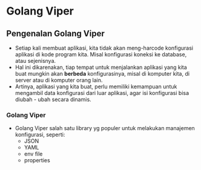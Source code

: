 # Golang Viper

## Pengenalan Golang Viper

- Setiap kali membuat aplikasi, kita tidak akan meng-harcode konfigurasi aplikasi di kode program kita. Misal konfigurasi koneksi ke database, atau sejenisnya.
- Hal ini dikarenakan, tiap tempat untuk menjalankan aplikasi yang kita buat mungkin akan **berbeda** konfigurasinya, misal di komputer kita, di server atau di komputer orang lain.
- Artinya, aplikasi yang kita buat, perlu memiliki kemampuan untuk mengambil data konfigurasi dari luar aplikasi, agar isi konfigurasi bisa diubah - ubah secara dinamis.


### Golang Viper
- Golang Viper salah satu library yg populer untuk melakukan manajemen konfigurasi, seperti:
  - JSON
  - YAML
  - env file
  - properties

